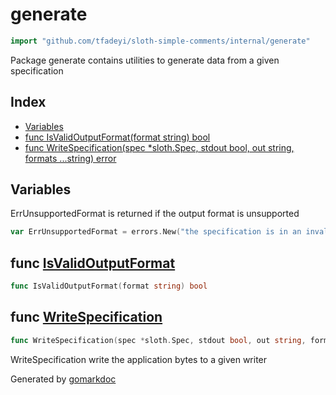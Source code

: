 <!-- Code generated by gomarkdoc. DO NOT EDIT -->

# generate

```go
import "github.com/tfadeyi/sloth-simple-comments/internal/generate"
```

Package generate contains utilities to generate data from a given specification

## Index

- [Variables](<#variables>)
- [func IsValidOutputFormat(format string) bool](<#func-isvalidoutputformat>)
- [func WriteSpecification(spec *sloth.Spec, stdout bool, out string, formats ...string) error](<#func-writespecification>)


## Variables

ErrUnsupportedFormat is returned if the output format is unsupported

```go
var ErrUnsupportedFormat = errors.New("the specification is in an invalid format")
```

## func [IsValidOutputFormat](<https://github.com/tfadeyi/sloth-simple-comments/blob/main/internal/generate/generate.go#L24>)

```go
func IsValidOutputFormat(format string) bool
```

## func [WriteSpecification](<https://github.com/tfadeyi/sloth-simple-comments/blob/main/internal/generate/generate.go#L34>)

```go
func WriteSpecification(spec *sloth.Spec, stdout bool, out string, formats ...string) error
```

WriteSpecification write the application bytes to a given writer



Generated by [gomarkdoc](<https://github.com/princjef/gomarkdoc>)
